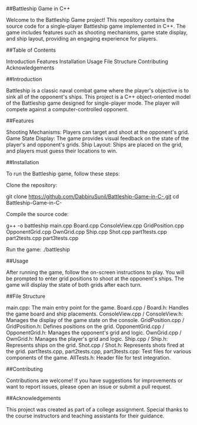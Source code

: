 ##Battleship Game in C++

Welcome to the Battleship Game project! This repository contains the source code for a single-player Battleship game implemented in C++. The game includes features such as shooting mechanisms, game state display, and ship layout, providing an engaging experience for players.

##Table of Contents

Introduction
Features
Installation
Usage
File Structure
Contributing
Acknowledgements

##Introduction

Battleship is a classic naval combat game where the player's objective is to sink all of the opponent's ships. This project is a C++ object-oriented model of the Battleship game designed for single-player mode. The player will compete against a computer-controlled opponent.

##Features

Shooting Mechanisms: Players can target and shoot at the opponent's grid.
Game State Display: The game provides visual feedback on the state of the player's and opponent's grids.
Ship Layout: Ships are placed on the grid, and players must guess their locations to win.

##Installation

To run the Battleship game, follow these steps:

Clone the repository:

git clone https://github.com/DabbiruSunil/Battleship-Game-in-C-.git
cd Battleship-Game-in-C-

Compile the source code:

g++ -o battleship main.cpp Board.cpp ConsoleView.cpp GridPosition.cpp OpponentGrid.cpp OwnGrid.cpp Ship.cpp Shot.cpp part1tests.cpp part2tests.cpp part3tests.cpp

Run the game:
./battleship


##Usage

After running the game, follow the on-screen instructions to play. You will be prompted to enter grid positions to shoot at the opponent's ships. The game will display the state of both grids after each turn.

##File Structure

main.cpp: The main entry point for the game.
Board.cpp / Board.h: Handles the game board and ship placements.
ConsoleView.cpp / ConsoleView.h: Manages the display of the game state on the console.
GridPosition.cpp / GridPosition.h: Defines positions on the grid.
OpponentGrid.cpp / OpponentGrid.h: Manages the opponent's grid and logic.
OwnGrid.cpp / OwnGrid.h: Manages the player's grid and logic.
Ship.cpp / Ship.h: Represents ships on the grid.
Shot.cpp / Shot.h: Represents shots fired at the grid.
part1tests.cpp, part2tests.cpp, part3tests.cpp: Test files for various components of the game.
AllTests.h: Header file for test integration.

##Contributing

Contributions are welcome! If you have suggestions for improvements or want to report issues, please open an issue or submit a pull request.



##Acknowledgements

This project was created as part of a college assignment. Special thanks to the course instructors and teaching assistants for their guidance.
